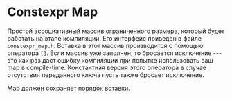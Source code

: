 # Constexpr Map

Простой ассоциативный массив ограниченного размера, который будет работать на этапе компиляции. Его интерфейс приведен
в файле `constexpr_map.h`. Вставка в этот массив производится с помощью оператора `[]`. Если массив уже заполнен, то бросается
исключение --- это как раз даст ошибку компиляции при попытке использовать ваш map в compile-time. Константная версия этого
оператора в случае отсутствия переданного ключа пусть также бросает исключение.

Map должен сохраняет порядок вставки.
